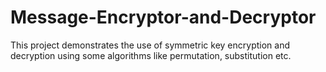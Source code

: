 # Message-Encryptor-and-Decryptor
This project demonstrates the use of symmetric key encryption and decryption using some algorithms like permutation, substitution etc. 
